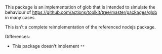 This package is an implementation of glob that is intended to simulate the behaviour of 
https://github.com/actions/toolkit/tree/master/packages/glob in many cases.

This isn't a complete reimplementation of the referenced nodejs package.

Differences:

- This package doesn't implement `**`
